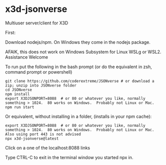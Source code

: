 x3d-jsonverse
==============

Multiuser server/client for X3D

First:

Download nodejs/npm.  On Windows they come in the nodejs package.

AFAIK, this does not work on Windows Subsystem for Linux WSLg or WSL2. Assistance Welcome

To run put the following in the bash prompt (or do the equivalent in zsh, command prompt or powershell)
```
git clone https://github.com/coderextreme/JSONverse # or download a zip; unzip into JSONverse folder
cd JSONverse
npm install
export X3DJSONPORT=8088  # or 80 or whatever you like, normally something > 1024.  80 works on Windows.  Probably not Linux or Mac.
npm run start
```
Or equivalent, without installing in a folder, (installs in your npm cache):
```
export X3DJSONPORT=8088  # or 80 or whatever you like, normally something > 1024.  80 works on Windows.  Probably not Linux or Mac.  Also using port 443 is not advised
npx x3d-jsonverse@latest
```
Click on a one of the localhost:8088 links

Type CTRL-C to exit in the terminal window you started npx in.
